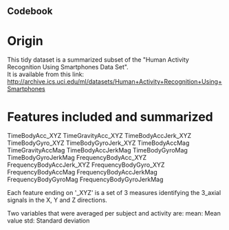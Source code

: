 ## Codebook


# Origin
This tidy dataset is a summarized subset of the "Human Activity Recognition Using Smartphones Data Set".<br>
It is available from this link: http://archive.ics.uci.edu/ml/datasets/Human+Activity+Recognition+Using+Smartphones


# Features included and summarized
TimeBodyAcc_XYZ
TimeGravityAcc_XYZ
TimeBodyAccJerk_XYZ
TimeBodyGyro_XYZ
TimeBodyGyroJerk_XYZ
TimeBodyAccMag
TimeGravityAccMag
TimeBodyAccJerkMag
TimeBodyGyroMag
TimeBodyGyroJerkMag
FrequencyBodyAcc_XYZ
FrequencyBodyAccJerk_XYZ
FrequencyBodyGyro_XYZ
FrequencyBodyAccMag
FrequencyBodyAccJerkMag
FrequencyBodyGyroMag
FrequencyBodyGyroJerkMag

Each feature ending on '_XYZ' is a set of 3 measures identifying the 3_axial signals in the X, Y and Z directions.

Two variables that were averaged per subject and activity are: 
mean: Mean value
std: Standard deviation